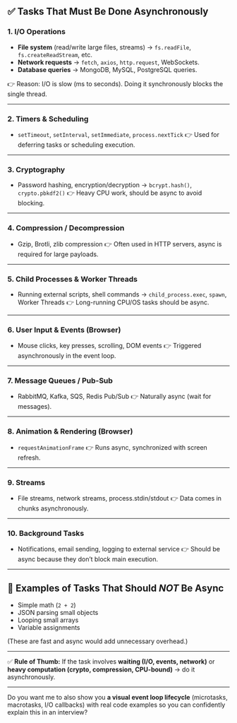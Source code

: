 
## ✅ Tasks That Must Be Done Asynchronously

### 1. **I/O Operations**

* **File system** (read/write large files, streams)
  → `fs.readFile`, `fs.createReadStream`, etc.
* **Network requests**
  → `fetch`, `axios`, `http.request`, WebSockets.
* **Database queries**
  → MongoDB, MySQL, PostgreSQL queries.

👉 Reason: I/O is slow (ms to seconds). Doing it synchronously blocks the single thread.

---

### 2. **Timers & Scheduling**

* `setTimeout`, `setInterval`, `setImmediate`, `process.nextTick`
  👉 Used for deferring tasks or scheduling execution.

---

### 3. **Cryptography**

* Password hashing, encryption/decryption
  → `bcrypt.hash()`, `crypto.pbkdf2()`
  👉 Heavy CPU work, should be async to avoid blocking.

---

### 4. **Compression / Decompression**

* Gzip, Brotli, zlib compression
  👉 Often used in HTTP servers, async is required for large payloads.

---

### 5. **Child Processes & Worker Threads**

* Running external scripts, shell commands
  → `child_process.exec`, `spawn`, Worker Threads
  👉 Long-running CPU/OS tasks should be async.

---

### 6. **User Input & Events (Browser)**

* Mouse clicks, key presses, scrolling, DOM events
  👉 Triggered asynchronously in the event loop.

---

### 7. **Message Queues / Pub-Sub**

* RabbitMQ, Kafka, SQS, Redis Pub/Sub
  👉 Naturally async (wait for messages).

---

### 8. **Animation & Rendering (Browser)**

* `requestAnimationFrame`
  👉 Runs async, synchronized with screen refresh.

---

### 9. **Streams**

* File streams, network streams, process.stdin/stdout
  👉 Data comes in chunks asynchronously.

---

### 10. **Background Tasks**

* Notifications, email sending, logging to external service
  👉 Should be async because they don’t block main execution.

---

## 🚫 Examples of Tasks That Should *NOT* Be Async

* Simple math (`2 + 2`)
* JSON parsing small objects
* Looping small arrays
* Variable assignments

(These are fast and async would add unnecessary overhead.)

---

✅ **Rule of Thumb:**
If the task involves **waiting (I/O, events, network)** or **heavy computation (crypto, compression, CPU-bound)** → do it asynchronously.

---

Do you want me to also show you **a visual event loop lifecycle** (microtasks, macrotasks, I/O callbacks) with real code examples so you can confidently explain this in an interview?
